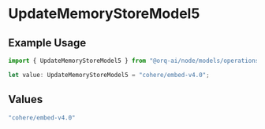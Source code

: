 # UpdateMemoryStoreModel5

## Example Usage

```typescript
import { UpdateMemoryStoreModel5 } from "@orq-ai/node/models/operations";

let value: UpdateMemoryStoreModel5 = "cohere/embed-v4.0";
```

## Values

```typescript
"cohere/embed-v4.0"
```